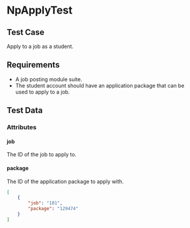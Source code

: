 # NpApplyTest <Badge text="test" vertical="middle" />

## Test Case
Apply to a job as a student.

## Requirements
* A job posting module suite.
* The student account should have an application package that can be used to apply to a job.

## Test Data
### Attributes

#### job <Badge text="string" vertical="middle" />
The ID of the job to apply to.

#### package <Badge text="string" vertical="middle" />
The ID of the application package to apply with.

``` json
[
    {
        "job": "101",
        "package": "129474"
    }
]
```

